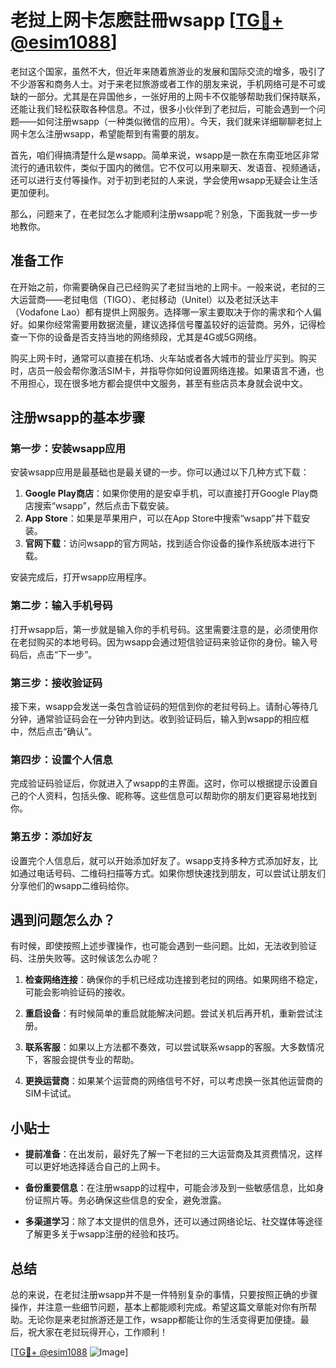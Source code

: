 # 老挝上网卡怎麽註冊wsapp [[TG💪+ @esim1088](https://t.me/s/esim1088)]

老挝这个国家，虽然不大，但近年来随着旅游业的发展和国际交流的增多，吸引了不少游客和商务人士。对于来老挝旅游或者工作的朋友来说，手机网络可是不可或缺的一部分。尤其是在异国他乡，一张好用的上网卡不仅能够帮助我们保持联系，还能让我们轻松获取各种信息。不过，很多小伙伴到了老挝后，可能会遇到一个问题——如何注册wsapp（一种类似微信的应用）。今天，我们就来详细聊聊老挝上网卡怎么注册wsapp，希望能帮到有需要的朋友。

首先，咱们得搞清楚什么是wsapp。简单来说，wsapp是一款在东南亚地区非常流行的通讯软件，类似于国内的微信。它不仅可以用来聊天、发语音、视频通话，还可以进行支付等操作。对于初到老挝的人来说，学会使用wsapp无疑会让生活更加便利。

那么，问题来了，在老挝怎么才能顺利注册wsapp呢？别急，下面我就一步一步地教你。

## 准备工作

在开始之前，你需要确保自己已经购买了老挝当地的上网卡。一般来说，老挝的三大运营商——老挝电信（TIGO）、老挝移动（Unitel）以及老挝沃达丰（Vodafone Lao）都有提供上网服务。选择哪一家主要取决于你的需求和个人偏好。如果你经常需要用数据流量，建议选择信号覆盖较好的运营商。另外，记得检查一下你的设备是否支持当地的网络频段，尤其是4G或5G网络。

购买上网卡时，通常可以直接在机场、火车站或者各大城市的营业厅买到。购买时，店员一般会帮你激活SIM卡，并指导你如何设置网络连接。如果语言不通，也不用担心，现在很多地方都会提供中文服务，甚至有些店员本身就会说中文。

## 注册wsapp的基本步骤

### 第一步：安装wsapp应用

安装wsapp应用是最基础也是最关键的一步。你可以通过以下几种方式下载：

1. **Google Play商店**：如果你使用的是安卓手机，可以直接打开Google Play商店搜索“wsapp”，然后点击下载安装。
2. **App Store**：如果是苹果用户，可以在App Store中搜索“wsapp”并下载安装。
3. **官网下载**：访问wsapp的官方网站，找到适合你设备的操作系统版本进行下载。

安装完成后，打开wsapp应用程序。

### 第二步：输入手机号码

打开wsapp后，第一步就是输入你的手机号码。这里需要注意的是，必须使用你在老挝购买的本地号码。因为wsapp会通过短信验证码来验证你的身份。输入号码后，点击“下一步”。

### 第三步：接收验证码

接下来，wsapp会发送一条包含验证码的短信到你的老挝号码上。请耐心等待几分钟，通常验证码会在一分钟内到达。收到验证码后，输入到wsapp的相应框中，然后点击“确认”。

### 第四步：设置个人信息

完成验证码验证后，你就进入了wsapp的主界面。这时，你可以根据提示设置自己的个人资料，包括头像、昵称等。这些信息可以帮助你的朋友们更容易地找到你。

### 第五步：添加好友

设置完个人信息后，就可以开始添加好友了。wsapp支持多种方式添加好友，比如通过电话号码、二维码扫描等方式。如果你想快速找到朋友，可以尝试让朋友们分享他们的wsapp二维码给你。

## 遇到问题怎么办？

有时候，即使按照上述步骤操作，也可能会遇到一些问题。比如，无法收到验证码、注册失败等。这时候该怎么办呢？

1. **检查网络连接**：确保你的手机已经成功连接到老挝的网络。如果网络不稳定，可能会影响验证码的接收。
   
2. **重启设备**：有时候简单的重启就能解决问题。尝试关机后再开机，重新尝试注册。

3. **联系客服**：如果以上方法都不奏效，可以尝试联系wsapp的客服。大多数情况下，客服会提供专业的帮助。

4. **更换运营商**：如果某个运营商的网络信号不好，可以考虑换一张其他运营商的SIM卡试试。

## 小贴士

- **提前准备**：在出发前，最好先了解一下老挝的三大运营商及其资费情况，这样可以更好地选择适合自己的上网卡。
  
- **备份重要信息**：在注册wsapp的过程中，可能会涉及到一些敏感信息，比如身份证照片等。务必确保这些信息的安全，避免泄露。

- **多渠道学习**：除了本文提供的信息外，还可以通过网络论坛、社交媒体等途径了解更多关于wsapp注册的经验和技巧。

## 总结

总的来说，在老挝注册wsapp并不是一件特别复杂的事情，只要按照正确的步骤操作，并注意一些细节问题，基本上都能顺利完成。希望这篇文章能对你有所帮助。无论你是来老挝旅游还是工作，wsapp都能让你的生活变得更加便捷。最后，祝大家在老挝玩得开心，工作顺利！

[[TG💪+ @esim1088](https://t.me/s/esim1088) ![Image](https://i.postimg.cc/4NQfJmqS/Snipaste-2025-05-13-00-14-12.png)]